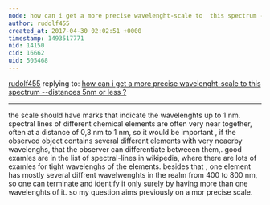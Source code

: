 ```yaml
---
node: how can i get a more precise wavelenght-scale to  this spectrum --distances 5nm or less ?
author: rudolf455
created_at: 2017-04-30 02:02:51 +0000
timestamp: 1493517771
nid: 14150
cid: 16662
uid: 505468
---
```




[rudolf455](../profile/rudolf455) replying to: [how can i get a more precise wavelenght-scale to  this spectrum --distances 5nm or less ?](../notes/rudolf455/04-29-2017/how-can-i-get-a-more-precise-wavelenght-scale-to-this-spectrum-distances-5nm-or-less)

----
the scale should have marks that indicate the wavelenghts up to 1 nm.  spectral lines of different chemical elements are often very near together, often at a distance of 0,3 nm  to 1 nm, so  it would be important , if the observed object contains several different elements with very neaerby wavelenghs, that the observer can differentiate betweeen them,. good examles are in the list of spectral-lines in wikipedia, where there are lots of examles for tight  wavelenghs of the elements. besides that , one element has mostly several  diffrent wavelwenghts  in the realm from 400 to 800 nm, so one can terminate and identify it only surely by having  more than one wavelenghts of it. so my question aims previously on a mor precise  scale.